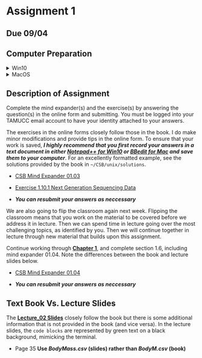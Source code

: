 # Assignment 1 

## Due 09/04

## Computer Preparation

<details><summary>Win10</summary>
<p>

  * If the Ubuntu app is not installed, then follow [these instructions](https://github.com/cbirdlab/wlsUBUNTU_settings/blob/master/InstallLinuxOnWindows_Automated.pdf)
  
  * Log into your Ubuntu terminal.  _We will not use `gitbash` unless you can't get Ubuntu running._ After logging in, You are in your home directory. 
  
  * If you are using an Ubuntu terminal that hasn't been setup (you'll know because it will ask you to create a new user name and password) or you notice odd cursor behavior when editing text in the terminal, then run the following code:
  
    ```bash
    git clone https://github.com/cbirdlab/wlsUBUNTU_settings.git
    . ./wlsUBUNTU_settings/updateSettings.bash
    rm -rf wlsUBUNTU_settings
    ```
    
  * If the `CSB` directory does not exist in your home directory (check with `ls`), then run the following code to clone the `CSB` repository into your home directory:
  
    ```bash
    git clone https://github.com/CSB-book/CSB.git
    ```
  * It's always a good idea to keep your apps in `Ubuntu` up to date. _The first time you do this, it could take a long time to finish. After that, if you do this when you log in, it should go quickly._
    ```bash
    sudo apt update
    sudo apt upgrade
    ```
    
</p>
</details>

<details><summary>MacOS</summary>
<p>
 
  * Open a terminal window

  * Consider installing [homebrew](https://brew.sh/).  You will be able to use homebrew to install linux software, such as `tree`, which is used in the slide show.
  
  * If the `CSB` directory does not exist in your home directory (check with `ls`), then run the following code to clone the `CSB` repository into your home directory:
  
    ```bash
    git clone https://github.com/CSB-book/CSB.git
    ```
 </p>
</details>


## Description of Assignment

Complete the mind expander(s) and the exercise(s) by answering the question(s) in the online form and submitting.  You must be logged into your TAMUCC email account to have your identity attached to your answers. 

The exercises in the online forms closely follow those in the book.  I do make minor modifications and provide tips in the online form.  To ensure that your work is saved, **_I highly recommend that you first record your answers in a text document in either [Notepad++ for Win10](https://notepad-plus-plus.org/downloads/) or [BBedit for Mac](https://www.barebones.com/products/bbedit/) and save them to your computer_**.  For an excellently formatted example, see the solutions provided by the book in `~/CSB/unix/solutions`.

* [CSB Mind Expander 01.03](https://forms.office.com/Pages/ResponsePage.aspx?id=8frLNKZngUepylFOslULZlFZdbyVx8RLiPt1GobhHnlUOThBNjZNVzlGQUtJUzhYREZVSE5UVVJMNS4u)

* [Exercise 1.10.1 Next Generation Sequencing Data](https://forms.office.com/Pages/ResponsePage.aspx?id=8frLNKZngUepylFOslULZlFZdbyVx8RLiPt1GobhHnlUMTVENFg0UjhFTzc3Wkc0NExRTjdLSjdGNi4u)

* **_You can resubmit your answers as neccessary_**

We are also going to flip the classroom again next week. Flipping the classroom means that you work on the material to be covered before we address it in lecture. Then we can spend time in lecture going over the most challenging topics, as identified by you. Then we will continue together in lecture through new material that builds upon this assignment.

Continue working through [**Chapter 1**](https://github.com/tamucc-comp-bio-2020/classroom_repo/blob/master/text_book_resources/ComputingSkillsforBiologists_Chapter1.pdf), and complete section 1.6, including mind expander 01.04. Note the differences between the book and lecture slides below.

* [CSB Mind Expander 01.04](https://forms.office.com/Pages/ResponsePage.aspx?id=8frLNKZngUepylFOslULZlFZdbyVx8RLiPt1GobhHnlURVhQUzBWODVKR0VJTTE2WjlZN05ZTjhMRi4u)

* **_You can resubmit your answers as neccessary_**

## Text Book Vs. Lecture Slides
The [**Lecture_02 Slides**](https://github.com/tamucc-comp-bio/fall_2019/blob/master/lectures/Lecture02_WelcomeToTheMatrix.pdf) closely follow the book but there is some additional information that is not provided in the book (and vice versa). In the lecture slides, the `code blocks` are represented by green text on a black background, mimicking the terminal.

* Page 35 **Use _BodyMass.csv_ (slides) rather than _BodyM.csv_ (book)**

